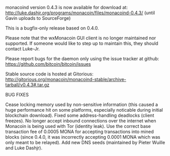 monacoind version 0.4.3 is now available for download at:
http://luke.dashjr.org/programs/monacoin/files/monacoind-0.4.3/ (until Gavin uploads to SourceForge)

This is a bugfix-only release based on 0.4.0.

Please note that the wxMonacoin GUI client is no longer maintained nor supported. If someone would like to step up to maintain this, they should contact Luke-Jr.

Please report bugs for the daemon only using the issue tracker at github:
https://github.com/bitcoin/bitcoin/issues

Stable source code is hosted at Gitorious:
http://gitorious.org/monacoin/monacoind-stable/archive-tarball/v0.4.3#.tar.gz

BUG FIXES

Cease locking memory used by non-sensitive information (this caused a huge performance hit on some platforms, especially noticable during initial blockchain download).
Fixed some address-handling deadlocks (client freezes).
No longer accept inbound connections over the internet when Monacoin is being used with Tor (identity leak).
Use the correct base transaction fee of 0.0005 MONA for accepting transactions into mined blocks (since 0.4.0, it was incorrectly accepting 0.0001 MONA which was only meant to be relayed).
Add new DNS seeds (maintained by Pieter Wuille and Luke Dashjr).

